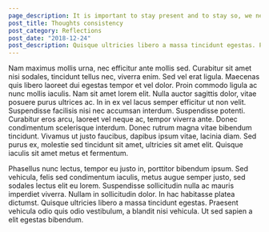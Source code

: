 ```yaml
---
page_description: It is important to stay present and to stay so, we need to have consistent thoughts, here are quick tips
post_title: Thoughts consistency
post_category: Reflections
post_date: "2018-12-24"
post_description: Quisque ultricies libero a massa tincidunt egestas. Praesent vehicula odio quis odio vestibulum, a blandit nisi vehicula. Ut sed sapien a elit egestas bibendum.
---
```


Nam maximus mollis urna, nec efficitur ante mollis sed. Curabitur sit amet nisi sodales, tincidunt tellus nec, viverra enim. Sed vel erat ligula. Maecenas quis libero laoreet dui egestas tempor et vel dolor. Proin commodo ligula ac nunc mollis iaculis. Nam sit amet lorem elit. Nulla auctor sagittis dolor, vitae posuere purus ultrices ac. In in ex vel lacus semper efficitur ut non velit. Suspendisse facilisis nisi nec accumsan interdum. Suspendisse potenti. Curabitur eros arcu, laoreet vel neque ac, tempor viverra ante. Donec condimentum scelerisque interdum. Donec rutrum magna vitae bibendum tincidunt. Vivamus ut justo faucibus, dapibus ipsum vitae, lacinia diam. Sed purus ex, molestie sed tincidunt sit amet, ultricies sit amet elit. Quisque iaculis sit amet metus et fermentum.

Phasellus nunc lectus, tempor eu justo in, porttitor bibendum ipsum. Sed vehicula, felis sed condimentum iaculis, metus augue semper justo, sed sodales lectus elit eu lorem. Suspendisse sollicitudin nulla ac mauris imperdiet viverra. Nullam in sollicitudin dolor. In hac habitasse platea dictumst. Quisque ultricies libero a massa tincidunt egestas. Praesent vehicula odio quis odio vestibulum, a blandit nisi vehicula. Ut sed sapien a elit egestas bibendum.
